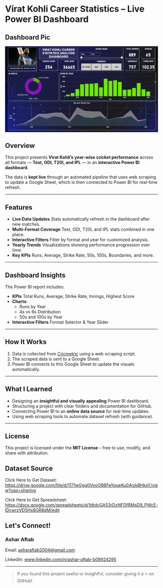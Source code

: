 # Virat Kohli Career Statistics – Live Power BI Dashboard

## Dashboard Pic

![Dashboard Screenshot](dashboard/dashboard_screenshot.PNG)

## Overview
This project presents **Virat Kohli’s year-wise cricket performance** across all formats — **Test, ODI, T20I, and IPL** — in an **interactive Power BI dashboard**.  

The data is **kept live** through an automated pipeline that uses web scraping to update a Google Sheet, which is then connected to Power BI for real-time refresh.

---

## Features
- **Live Data Updates** Stats automatically refresh in the dashboard after new matches.
- **Multi-Format Coverage** Test, ODI, T20I, and IPL stats combined in one place.
- **Interactive Filters** Filter by format and year for customized analysis.
- **Yearly Trends** Visualizations showing performance progression over time.
- **Key KPIs** Runs, Average, Strike Rate, 50s, 100s, Boundaries, and more.

---

## Dashboard Insights
The Power BI report includes:
- **KPIs** Total Runs, Average, Strike Rate, Innings, Highest Score
- **Charts**:
  - Runs by Year
  - 4s vs 6s Distribution
  - 50s and 100s by Year
- **Interactive Filters** Format Selector & Year Slider

---

## How It Works
1. Data is collected from [Cricmetric](https://www.cricmetric.com) using a web scraping script.
2. The scraped data is sent to a Google Sheet.
3. Power BI connects to this Google Sheet to update the visuals automatically.

---

## What I Learned
- Designing an **insightful and visually appealing** Power BI dashboard.
- Structuring a project with clear folders and documentation for GitHub.
- Connecting Power BI to an **online data source** for real-time updates.
- Using web scraping tools to automate dataset refresh (with guidance).

---

## License
This project is licensed under the **MIT License** – free to use, modify, and share with attribution.

## Dataset Source

Click Here to Get Dataset: https://drive.google.com/file/d/1171wGgg0VooO8BFeYqueKu0AjzkBHksY/view?usp=sharing

Click Here to Get Spreadsheet:
https://docs.google.com/spreadsheets/d/1dtdcGA53rDzNFDfRMsD9_PWcE-lDcwrzVD5Hx8GR8dM/edit


## Let's Connect!

### Ashar Aftab 

Email: asharaftab2004@gmail.com

LinkedIn: www.linkedin.com/in/ashar-aftab-b09924295

---

> If you found this project useful or insightful, consider giving it a ⭐ on GitHub!

